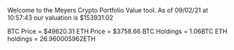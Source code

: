 Welcome to the Meyers Crypto Portfolio Value tool. 
As of 09/02/21 at 10:57:43 our valuation is $153931.02 

BTC Price = $49620.31
 ETH Price = $3758.66
BTC Holdings = 1.06BTC
 ETH holdings = 26.960005962ETH 
